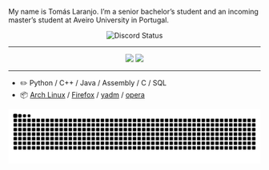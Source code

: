 My name is Tomás Laranjo. I’m a senior bachelor’s student and an incoming master’s student at Aveiro University in Portugal.

<div align="center">
    
![Discord Status](https://discord.c99.nl/widget/theme-4/491970909176070164.png)

</div>

---

<div align="center">
  <img height="180em" src="https://github-readme-stats.vercel.app/api/?username=LaranjoTomas&layout=compact&langs_count=7&theme=gotham"/>
  <img height="180em" src="https://github-readme-stats.vercel.app/api/top-langs/?username=LaranjoTomas&layout=compact&langs_count=7&theme=gotham"/>
</div>

---

-   :pencil2: Python / C++ / Java / Assembly / C / SQL
-   :package: [Arch Linux](https://wiki.archlinux.org/title/Arch_Linux) / [Firefox](https://www.mozilla.org/firefox/) / [yadm](https://github.com/TheLocehiliosan/yadm) / [opera](https://www.opera.com/) 

<div align="center">  
    
  ![Snake Animation](https://github.com/LaranjoTomas/LaranjoTomas/blob/output/github-snake-dark.svg)

</div>
